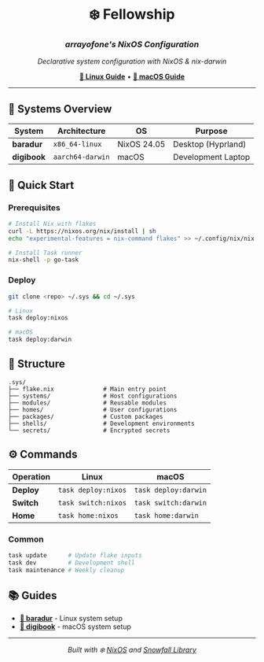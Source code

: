 <div align="center">

# ❄️ Fellowship
### *arrayofone's NixOS Configuration*

*Declarative system configuration with NixOS & nix-darwin*

**[🐧 Linux Guide](docs/baradur.md)** • **[🍎 macOS Guide](docs/digibook.md)**

</div>

---

## 🏰 Systems Overview

| System | Architecture | OS | Purpose |
|--------|--------------|----|---------| 
| **baradur** | `x86_64-linux` | NixOS 24.05 | Desktop (Hyprland) |
| **digibook** | `aarch64-darwin` | macOS | Development Laptop |

## 🚀 Quick Start

### Prerequisites
```bash
# Install Nix with flakes
curl -L https://nixos.org/nix/install | sh
echo "experimental-features = nix-command flakes" >> ~/.config/nix/nix.conf

# Install Task runner
nix-shell -p go-task
```

### Deploy
```bash
git clone <repo> ~/.sys && cd ~/.sys

# Linux
task deploy:nixos

# macOS  
task deploy:darwin
```

## 📁 Structure

```
.sys/
├── flake.nix              # Main entry point
├── systems/               # Host configurations
├── modules/               # Reusable modules  
├── homes/                 # User configurations
├── packages/              # Custom packages
├── shells/                # Development environments
└── secrets/               # Encrypted secrets
```

## ⚙️ Commands

| Operation | Linux | macOS |
|-----------|-------|-------|
| **Deploy** | `task deploy:nixos` | `task deploy:darwin` |
| **Switch** | `task switch:nixos` | `task switch:darwin` |
| **Home** | `task home:nixos` | `task home:darwin` |

### Common
```bash
task update      # Update flake inputs
task dev         # Development shell
task maintenance # Weekly cleanup
```

## 📚 Guides

- **[🐧 baradur](docs/baradur.md)** - Linux system setup
- **[🍎 digibook](docs/digibook.md)** - macOS system setup

---

<div align="center">

*Built with ❄️ [NixOS](https://nixos.org) and [Snowfall Library](https://snowfall.org)*

</div>